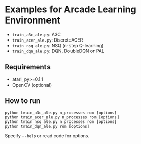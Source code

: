# Examples for Arcade Learning Environment

- `train_a3c_ale.py`: A3C
- `train_acer_ale.py`: DiscreteACER
- `train_nsq_ale.py`: NSQ (n-step Q-learning)
- `train_dqn_ale.py`: DQN, DoubleDQN or PAL

## Requirements

- atari_py>=0.1.1
- OpenCV (optional)

## How to run

```
python train_a3c_ale.py n_processes rom [options]
python train_acer_ale.py n_processes rom [options]
python train_nsq_ale.py n_processes rom [options]
python train_dqn_ale.py rom [options]
```

Specify `--help` or read code for options.
